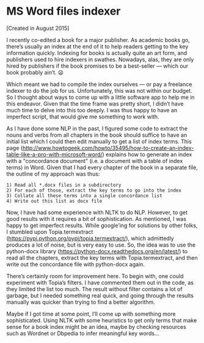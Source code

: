 # MS Word files indexer
[Created in August 2015]

I recently co-edited a book for a major publisher. As academic books go, there’s usually an index at the end of it to help readers getting to the key information quickly. Indexing for books is actually quite an art form, and publishers used to hire indexers in swathes. Nowadays, alas, they are only hired by publishers if the book promises to be a best-seller — which our book probably ain’t. 😦

Which meant we had to compile the index ourselves — or pay a freelance indexer to do the job for us. Unfortunately, this was not within our budget. So I thought about ways to come up with a little software app to help me in this endeavor. Given that the time frame was pretty short, I didn’t have much time to delve into this too deeply. I was thus happy to have an imperfect script, that would give me something to work with.

As I have done some NLP in the past, I figured some code to extract the nouns and verbs from all chapters in the book should suffice to have an initial list which I could then edit manually to get a list of index terms. This page (http://www.howtogeek.com/howto/35495/how-to-create-an-index-table-like-a-pro-with-microsoft-word/) explains how to generate an index with a "concordance document" (i.e. a document with a table of index terms) in Word. Given that I had every chapter of the book in a separate file, the outline of my approach was thus:

    1) Read all *.docx files in a subdirectory
    2) For each of those, extract the key terms to go into the index
    3) Collate all these terms into a single concordance list
    4) Write out this list as docx file

Now, I have had some experience with NLTK to do NLP. However, to get good results with it requires a bit of sophistication. As mentioned, I was happy to get imperfect results. While google’ing for solutions by other folks, I stumbled upon Topia.termextract (https://pypi.python.org/pypi/topia.termextract/), which admittedly produces a lot of noise, but is very easy to use. So, the idea was to use the python-docx library (https://python-docx.readthedocs.org/en/latest/) to read all the chapters, extract the key terms with Topia.termextract, and then write out the concordance file with python-docx again. 

There’s certainly room for improvement here. To begin with, one could experiment with Topia’s filters. I have commented them out in the code, as they limited the list too much. The result without filter contains a lot of garbage, but I needed something real quick, and going through the results manually was quicker than trying to find a better algorithm.

Maybe if I got time at some point, I’ll come up with something more sophisticated. Using NLTK with some heuristics to get only terms that make sense for a book index might be an idea, maybe by checking resources such as Wordnet or Dbpedia to infer meaningful key words…
